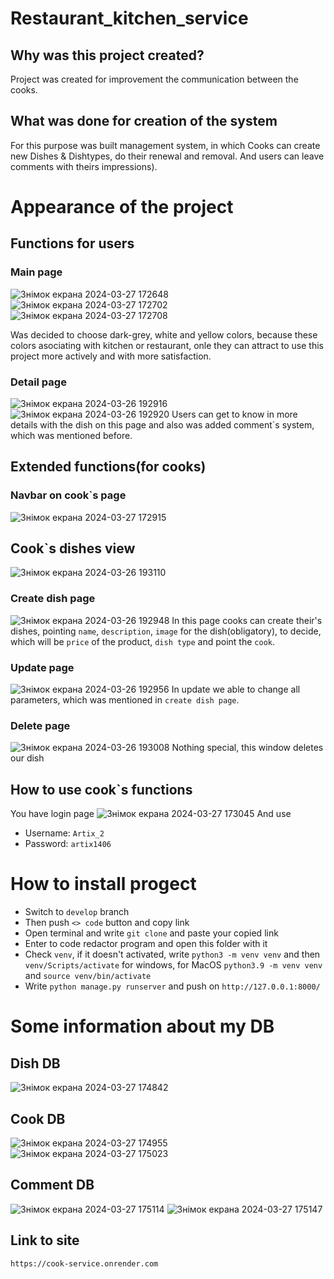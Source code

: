 ﻿# Restaurant_kitchen_service
## Why was this project created?
Project was created for improvement the communication between the cooks.
## What was done for creation of the system
For this purpose was built management system, in which Cooks can create new Dishes & Dishtypes, do their renewal and removal. And users can leave comments with theirs impressions).
# Appearance of the project
## Functions for users
### Main page
![Знімок екрана 2024-03-27 172648](https://github.com/Artem-user-19/kitchen_service/assets/109797006/0781dad8-3142-4fad-bb06-021947b49255)
![Знімок екрана 2024-03-27 172702](https://github.com/Artem-user-19/kitchen_service/assets/109797006/58bb78e1-9fae-41fc-9ee3-2b6370304619)
![Знімок екрана 2024-03-27 172708](https://github.com/Artem-user-19/kitchen_service/assets/109797006/80495e6b-9a72-4a8a-b08d-c0d5a27d5fd4)

Was decided to choose dark-grey, white and yellow colors, because these colors asociating with kitchen or restaurant, onle they can attract to use this project more actively and with more satisfaction.
### Detail page
![Знімок екрана 2024-03-26 192916](https://github.com/Artem-user-19/kitchen_service/assets/109797006/51122bd7-ac09-4efa-85c4-cfa2b5daaf05)
![Знімок екрана 2024-03-26 192920](https://github.com/Artem-user-19/kitchen_service/assets/109797006/d36369dd-b75a-44f5-b8b5-1cf619f35817)
Users can get to know in more details with the dish on this page and also was added comment`s system, which was mentioned before.
## Extended functions(for cooks)
### Navbar on cook`s page
![Знімок екрана 2024-03-27 172915](https://github.com/Artem-user-19/kitchen_service/assets/109797006/ba7f0794-3ca3-4cde-9427-51e4313dcfaa)

## Cook`s dishes view
![Знімок екрана 2024-03-26 193110](https://github.com/Artem-user-19/kitchen_service/assets/109797006/53520b11-118b-49b2-9396-632fc2f61396)

### Create dish page
![Знімок екрана 2024-03-26 192948](https://github.com/Artem-user-19/kitchen_service/assets/109797006/ce8c9e12-1ff4-4753-a24f-a76da67c65e8)
In this page cooks can create their's dishes, pointing `name`, `description`, `image` for the dish(obligatory), to decide, which will be `price` of the product, `dish type` and point the `cook`.
### Update page
![Знімок екрана 2024-03-26 192956](https://github.com/Artem-user-19/kitchen_service/assets/109797006/fbdb0b7e-d782-43c1-9577-6ef5a6b272dc)
In update we able to change all parameters, which was mentioned in `create dish page`.
### Delete page
![Знімок екрана 2024-03-26 193008](https://github.com/Artem-user-19/kitchen_service/assets/109797006/f0b336d8-2f81-4793-a2a7-ed8704d4bed9)
Nothing special, this window deletes our dish
## How to use cook`s functions
You have login page
![Знімок екрана 2024-03-27 173045](https://github.com/Artem-user-19/kitchen_service/assets/109797006/ded3c0e1-f1d1-4878-93b7-ce126bf48734)
And use
- Username: `Artix_2`
- Password: `artix1406`
# How to install progect
- Switch to `develop` branch
- Then push `<> code` button and copy link
- Open terminal and write `git clone` and paste your copied link
- Enter to code redactor program and open this folder with it
- Check `venv`, if it doesn't activated, write `python3 -m venv venv` and then `venv/Scripts/activate` for windows, for MacOS `python3.9 -m venv venv` and `source venv/bin/activate`
- Write `python manage.py runserver` and push on `http://127.0.0.1:8000/`
# Some information about my DB
## Dish DB
![Знімок екрана 2024-03-27 174842](https://github.com/Artem-user-19/kitchen_service/assets/109797006/dc58e60c-5441-42d6-855c-9821fb762bf5)
## Cook DB
![Знімок екрана 2024-03-27 174955](https://github.com/Artem-user-19/kitchen_service/assets/109797006/bf7547f1-fbce-4560-b061-fb639bb69a20)
![Знімок екрана 2024-03-27 175023](https://github.com/Artem-user-19/kitchen_service/assets/109797006/0ad2603a-1266-415c-94f9-e12dfd304cc7)
## Comment DB
![Знімок екрана 2024-03-27 175114](https://github.com/Artem-user-19/kitchen_service/assets/109797006/ffbb4569-25b2-4488-8a06-780cdcc5c468)
![Знімок екрана 2024-03-27 175147](https://github.com/Artem-user-19/kitchen_service/assets/109797006/fd1c580c-4e62-42a7-9d5f-9df1adb27acb)
## Link to site
`https://cook-service.onrender.com`
